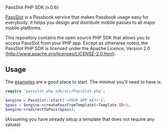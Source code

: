 PassSlot PHP SDK (v.0.6)

[PassSlot](http://www.passslot.com) is a Passbook service that makes Passbook usage easy for everybody. It helps you design and distribute mobile passes to all major mobile platforms.

This repository contains the open source PHP SDK that allows you to
access PassSlot from your PHP app. Except as otherwise noted,
the PassSlot PHP SDK is licensed under the Apache Licence, Version 2.0
(http://www.apache.org/licenses/LICENSE-2.0.html).

Usage
-----

The [examples](examples/example.php) are a good place to start. The minimal you'll need to
have is:
```php
require 'passslot-php-sdk/src/PassSlot.php';

$engine = PassSlot::start('<YOUR APP KEY>');
$pass = $engine->createPassFromTemplate(<Template ID>);
$engine->redirectToPass($pass);
```
(Assuming you have already setup a template that does not require any values)